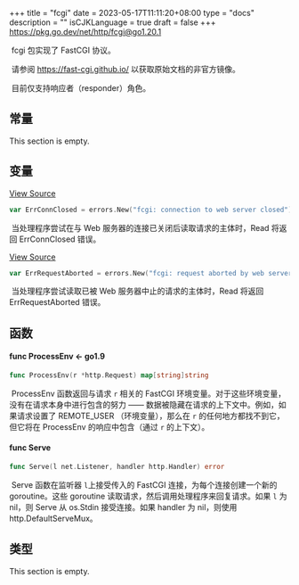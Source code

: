 +++
title = "fcgi"
date = 2023-05-17T11:11:20+08:00
type = "docs"
description = ""
isCJKLanguage = true
draft = false
+++
https://pkg.go.dev/net/http/fcgi@go1.20.1

​	fcgi 包实现了 FastCGI 协议。

​	请参阅 https://fast-cgi.github.io/ 以获取原始文档的非官方镜像。

​	目前仅支持响应者（responder）角色。

## 常量 

This section is empty.

## 变量

[View Source](https://cs.opensource.google/go/go/+/go1.20.1:src/net/http/fcgi/child.go;l=191)

``` go 
var ErrConnClosed = errors.New("fcgi: connection to web server closed")
```

​	当处理程序尝试在与 Web 服务器的连接已关闭后读取请求的主体时，Read 将返回 ErrConnClosed 错误。

[View Source](https://cs.opensource.google/go/go/+/go1.20.1:src/net/http/fcgi/child.go;l=187)

``` go 
var ErrRequestAborted = errors.New("fcgi: request aborted by web server")
```

​	当处理程序尝试读取已被 Web 服务器中止的请求的主体时，Read 将返回 ErrRequestAborted 错误。

## 函数

#### func ProcessEnv  <- go1.9

``` go 
func ProcessEnv(r *http.Request) map[string]string
```

​	ProcessEnv 函数返回与请求 `r` 相关的 FastCGI 环境变量。对于这些环境变量，没有在请求本身中进行包含的努力 —— 数据被隐藏在请求的上下文中。例如，如果请求设置了 REMOTE_USER （环境变量），那么在 `r` 的任何地方都找不到它，但它将在 ProcessEnv 的响应中包含（通过 `r` 的上下文）。

#### func Serve 

``` go 
func Serve(l net.Listener, handler http.Handler) error
```

​	Serve 函数在监听器 `l`上接受传入的 FastCGI 连接，为每个连接创建一个新的 goroutine。这些 goroutine 读取请求，然后调用处理程序来回复请求。如果 `l` 为 nil，则 Serve 从 os.Stdin 接受连接。如果 handler 为 nil，则使用 http.DefaultServeMux。

## 类型

This section is empty.